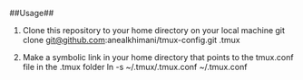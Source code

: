 ##Usage##
1. Clone this repository to your home directory on your local machine
git clone git@github.com:anealkhimani/tmux-config.git .tmux

2. Make a symbolic link in your home directory that points to the tmux.conf file in the .tmux folder
ln -s ~/.tmux/.tmux.conf ~/.tmux.conf
